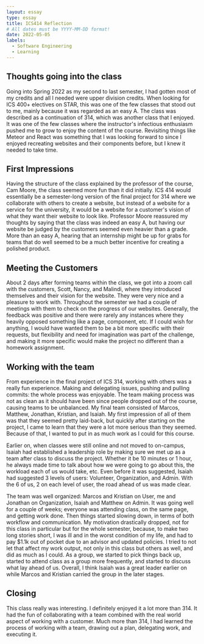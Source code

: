 ```yaml
---
layout: essay
type: essay
title: ICS414 Reflection
# All dates must be YYYY-MM-DD format!
date: 2022-05-05
labels:
  - Software Engineering
  - Learning
---
```


## Thoughts going into the class

  Going into Spring 2022 as my second to last semester, I had gotten most of my credits and all I needed were upper division credits. When looking for ICS 400+ electives on STAR, this was one of the few classes that stood out to me, mainly because it was regarded as an easy A. The class was described as a continuation of 314, which was another class that I enjoyed. It was one of the few classes where the instructor's infectious enthusiasm pushed me to grow to enjoy the content of the course. Revisiting things like Meteor and React was something that I was looking forward to since I enjoyed recreating websites and their components before, but I knew it needed to take time. 

## First Impressions

  Having the structure of the class explained by the professor of the course, Cam Moore, the class seemed more fun than it did initially. ICS 414 would essentially be a semester-long version of the final project for 314 where we collaborate with others to create a website, but instead of a website for a service for the university, it would be a website for a customer's vision of what they want their website to look like. Professor Moore reassured my thoughts by saying that the class was indeed an easy A, but having our website be judged by the customers seemed even heavier than a grade. More than an easy A, hearing that an internship might be up for grabs for teams that do well seemed to be a much better incentive for creating a polished product. 

## Meeting the Customers

  About 2 days after forming teams within the class, we got into a zoom call with the customers, Scott, Nancy, and Malindi, where they introduced themselves and their vision for the website. They were very nice and a pleasure to work with. Throughout the semester we had a couple of meetings with them to check on the progress of our websites. Generally, the feedback was positive and there were rarely any instances where they heavily opposed something like a page, component, etc. If I could wish for anything, I would have wanted them to be a bit more specific with their requests, but flexibility and need for imagination was part of the challenge, and making it more specific would make the project no different than a homework assignment. 

## Working with the team

  From experience in the final project of ICS 314, working with others was a really fun experience. Making and delegating issues, pushing and pulling commits: the whole process was enjoyable. The team making process was not as clean as it should have been since people dropped out of the course, causing teams to be unbalanced. My final team consisted of Marcos, Matthew, Jonathan, Kristian, and Isaiah. My first impression of all of them was that they seemed pretty laid-back, but quickly after starting on the project, I came to learn that they were a lot more serious than they seemed. Because of that, I wanted to put in as much work as I could for this course. 
  
  Earlier on, when classes were still online and not moved to on-campus, Isaiah had established a leadership role by making sure we met up as a team after class to discuss the project. Whether it be 10 minutes or 1 hour, he always made time to talk about how we were going to go about this, the workload each of us would take, etc. Even before it was suggested, Isaiah had suggested 3 levels of users: Volunteer, Organization, and Admin. With the 6 of us, 2 on each level of user, the road ahead of us was made clear. 
  
   The team was well organized: Marcos and Kristian on User, me and Jonathan on Organization, Isaiah and Matthew on Admin. It was going well for a couple of weeks; everyone was attending class, on the same page, and getting work done. Then things started slowing down, in terms of both workflow and communication. My motivation drastically dropped, not for this class in particular but for the whole semester, because, to make two long stories short, I was ill and in the worst condition of my life, and had to pay $1.1k out of pocket due to an advisor and updated policies. I tried to not let that affect my work output, not only in this class but others as well, and did as much as I could. As a group, we started to pick things back up, started to attend class as a group more frequently, and started to discuss what lay ahead of us. Overall, I think Isaiah was a great leader earlier on while Marcos and Kristian carried the group in the later stages. 
   
## Closing

  This class really was interesting. I definitely enjoyed it a lot more than 314. It had the fun of collaborating with a team combined with the real world aspect of working with a customer. Much more than 314, I had learned the process of working with a team, drawing out a plan, delegating work, and executing it. 
